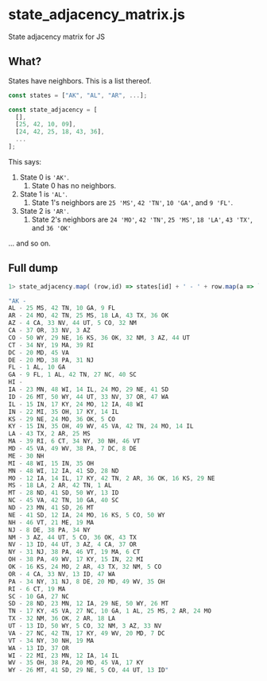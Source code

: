 # state_adjacency_matrix.js
State adjacency matrix for JS

## What?
States have neighbors.  This is a list thereof.

```javascript
const states = ["AK", "AL", "AR", ...];

const state_adjacency = [
  [],
  [25, 42, 10, 09],
  [24, 42, 25, 18, 43, 36],
  ...
];
```

This says:
1. State 0 is `'AK'`.
    1. State 0 has no neighbors.
1. State 1 is `'AL'`.
    1. State 1's neighbors are `25 'MS'`, `42 'TN'`, `10 'GA'`, and `9 'FL'`.
1. State 2 is `'AR'`.
    1. State 2's neighbors are `24 'MO'`, `42 'TN'`, `25 'MS'`, `18 'LA'`, `43 'TX'`, and `36 'OK'`

... and so on.

## Full dump

```javascript
1> state_adjacency.map( (row,id) => states[id] + ' - ' + row.map(a => `${a} ${states[a]}`).join(', ')).join('\n');

"AK -
AL - 25 MS, 42 TN, 10 GA, 9 FL
AR - 24 MO, 42 TN, 25 MS, 18 LA, 43 TX, 36 OK
AZ - 4 CA, 33 NV, 44 UT, 5 CO, 32 NM
CA - 37 OR, 33 NV, 3 AZ
CO - 50 WY, 29 NE, 16 KS, 36 OK, 32 NM, 3 AZ, 44 UT
CT - 34 NY, 19 MA, 39 RI
DC - 20 MD, 45 VA
DE - 20 MD, 38 PA, 31 NJ
FL - 1 AL, 10 GA
GA - 9 FL, 1 AL, 42 TN, 27 NC, 40 SC
HI -
IA - 23 MN, 48 WI, 14 IL, 24 MO, 29 NE, 41 SD
ID - 26 MT, 50 WY, 44 UT, 33 NV, 37 OR, 47 WA
IL - 15 IN, 17 KY, 24 MO, 12 IA, 48 WI
IN - 22 MI, 35 OH, 17 KY, 14 IL
KS - 29 NE, 24 MO, 36 OK, 5 CO
KY - 15 IN, 35 OH, 49 WV, 45 VA, 42 TN, 24 MO, 14 IL
LA - 43 TX, 2 AR, 25 MS
MA - 39 RI, 6 CT, 34 NY, 30 NH, 46 VT
MD - 45 VA, 49 WV, 38 PA, 7 DC, 8 DE
ME - 30 NH
MI - 48 WI, 15 IN, 35 OH
MN - 48 WI, 12 IA, 41 SD, 28 ND
MO - 12 IA, 14 IL, 17 KY, 42 TN, 2 AR, 36 OK, 16 KS, 29 NE
MS - 18 LA, 2 AR, 42 TN, 1 AL
MT - 28 ND, 41 SD, 50 WY, 13 ID
NC - 45 VA, 42 TN, 10 GA, 40 SC
ND - 23 MN, 41 SD, 26 MT
NE - 41 SD, 12 IA, 24 MO, 16 KS, 5 CO, 50 WY
NH - 46 VT, 21 ME, 19 MA
NJ - 8 DE, 38 PA, 34 NY
NM - 3 AZ, 44 UT, 5 CO, 36 OK, 43 TX
NV - 13 ID, 44 UT, 3 AZ, 4 CA, 37 OR
NY - 31 NJ, 38 PA, 46 VT, 19 MA, 6 CT
OH - 38 PA, 49 WV, 17 KY, 15 IN, 22 MI
OK - 16 KS, 24 MO, 2 AR, 43 TX, 32 NM, 5 CO
OR - 4 CA, 33 NV, 13 ID, 47 WA
PA - 34 NY, 31 NJ, 8 DE, 20 MD, 49 WV, 35 OH
RI - 6 CT, 19 MA
SC - 10 GA, 27 NC
SD - 28 ND, 23 MN, 12 IA, 29 NE, 50 WY, 26 MT
TN - 17 KY, 45 VA, 27 NC, 10 GA, 1 AL, 25 MS, 2 AR, 24 MO
TX - 32 NM, 36 OK, 2 AR, 18 LA
UT - 13 ID, 50 WY, 5 CO, 32 NM, 3 AZ, 33 NV
VA - 27 NC, 42 TN, 17 KY, 49 WV, 20 MD, 7 DC
VT - 34 NY, 30 NH, 19 MA
WA - 13 ID, 37 OR
WI - 22 MI, 23 MN, 12 IA, 14 IL
WV - 35 OH, 38 PA, 20 MD, 45 VA, 17 KY
WY - 26 MT, 41 SD, 29 NE, 5 CO, 44 UT, 13 ID"
```